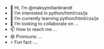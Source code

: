 - 👋 Hi, I’m @maksymilianbrandt
- 👀 I’m interested in python/html/css/js
- 🌱 I’m currently learning python/html/css/js
- 💞️ I’m looking to collaborate on ...
- 📫 How to reach me ...
- 😄 Pronouns: ...
- ⚡ Fun fact: ...

<!---
maksymilianbrandt/maksymilianbrandt is a ✨ special ✨ repository because its `README.md` (this file) appears on your GitHub profile.
You can click the Preview link to take a look at your changes.
--->

